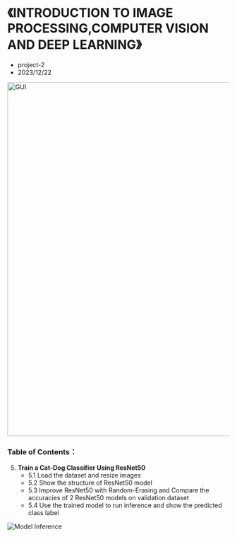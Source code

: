 # 《INTRODUCTION TO IMAGE PROCESSING,COMPUTER VISION AND DEEP LEARNING》
- project-2
- 2023/12/22

<img width="800" alt="GUI" src="https://github.com/user-attachments/assets/3a564f9f-751c-4690-afb5-3f1b747f7bad" />

### Table of Contents：
5. **Train a Cat-Dog Classifier Using ResNet50**
    - 5.1 Load the dataset and resize images
    - 5.2 Show the structure of ResNet50 model
    - 5.3 Improve ResNet50 with Random-Erasing  and Compare the accuracies of 2 ResNet50 models on validation dataset
    - 5.4 Use the trained model to run inference and show the predicted class label
  
![Model Inference](https://github.com/user-attachments/assets/3962281b-08a9-4781-9793-add76e1d80c4)
